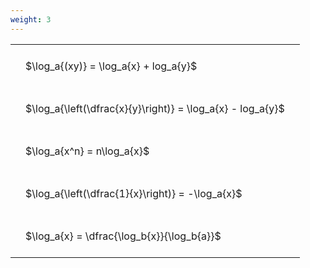 ```yaml
---
weight: 3
---
```


<style type="text/css">
#T_8f456 th.col_heading {
  text-align: left;
  font-size: 1em;
}
#T_8f456 td {
  text-align: left;
  font-size: 1em;
  padding: 1.5em;
}
</style>
<table id="T_8f456">
  <thead>
  </thead>
  <tbody>
    <tr>
      <td id="T_8f456_row0_col0" class="data row0 col0" >$\log_a{(xy)} = \log_a{x} + log_a{y}$</td>
    </tr>
    <tr>
      <td id="T_8f456_row1_col0" class="data row1 col0" >$\log_a{\left(\dfrac{x}{y}\right)} = \log_a{x} - log_a{y}$</td>
    </tr>
    <tr>
      <td id="T_8f456_row2_col0" class="data row2 col0" >$\log_a{x^n} = n\log_a{x}$</td>
    </tr>
    <tr>
      <td id="T_8f456_row3_col0" class="data row3 col0" >$\log_a{\left(\dfrac{1}{x}\right)} = -\log_a{x}$</td>
    </tr>
    <tr>
      <td id="T_8f456_row4_col0" class="data row4 col0" >$\log_a{x} = \dfrac{\log_b{x}}{\log_b{a}}$</td>
    </tr>
  </tbody>
</table>
